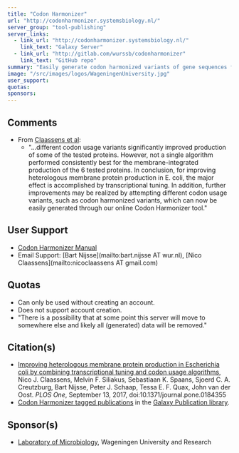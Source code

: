 ```yaml
---
title: "Codon Harmonizer"
url: "http://codonharmonizer.systemsbiology.nl/"
server_group: "tool-publishing"
server_links: 
  - link_url: "http://codonharmonizer.systemsbiology.nl/"
    link_text: "Galaxy Server"
  - link_url: "http://gitlab.com/wurssb/codonharmonizer"
    link_text: "GitHub repo" 
summary: "Easily generate codon harmonized variants of gene sequences for heterologous expression"
image: "/src/images/logos/WageningenUniversity.jpg"
user_support: 
quotas: 
sponsors: 
---
```


## Comments

* From [Claassens et al](https://doi.org/10.1371/journal.pone.0184355):
  * "...different codon usage variants significantly improved production of some of the tested proteins. However, not a single algorithm performed consistently best for the membrane-integrated production of the 6 tested proteins. In conclusion, for improving heterologous membrane protein production in E. coli, the major effect is accomplished by transcriptional tuning. In addition, further improvements may be realized by attempting different codon usage variants, such as codon harmonized variants, which can now be easily generated through our online Codon Harmonizer tool."

## User Support

* [Codon Harmonizer Manual](http://codonharmonizer.systemsbiology.nl/static/CodonHarmonization_Manual.pdf)
* Email Support: [Bart Nijsse](mailto:bart.nijsse AT wur.nl), [Nico
Claassens](mailto:nicoclaassens AT gmail.com)

## Quotas

* Can only be used without creating an account.
* Does not support account creation.
* "There is a possibility that at some point this server will move to somewhere else and likely all (generated) data will be removed."

## Citation(s)

* [Improving heterologous membrane protein production in Escherichia coli by combining transcriptional tuning and codon usage algorithms](https://doi.org/10.1371/journal.pone.0184355), Nico J. Claassens, Melvin F. Siliakus, Sebastiaan K. Spaans, Sjoerd C. A. Creutzburg, Bart Nijsse, Peter J. Schaap, Tessa E. F. Quax, John van der Oost. *PLOS One*,  September 13, 2017, doi:10.1371/journal.pone.0184355
* [Codon Harmonizer tagged publications](https://www.zotero.org/groups/1732893/galaxy/items/tag/%3ECodon%20Harmonizer) in the [Galaxy Publication library](/src/publication-library/index.md).

## Sponsor(s)

* [Laboratory of Microbiology](http://www.wur.nl/en/Expertise-Services/Chair-groups/Agrotechnology-and-Food-Sciences/Laboratory-of-Microbiology.htm), Wageningen University and Research
